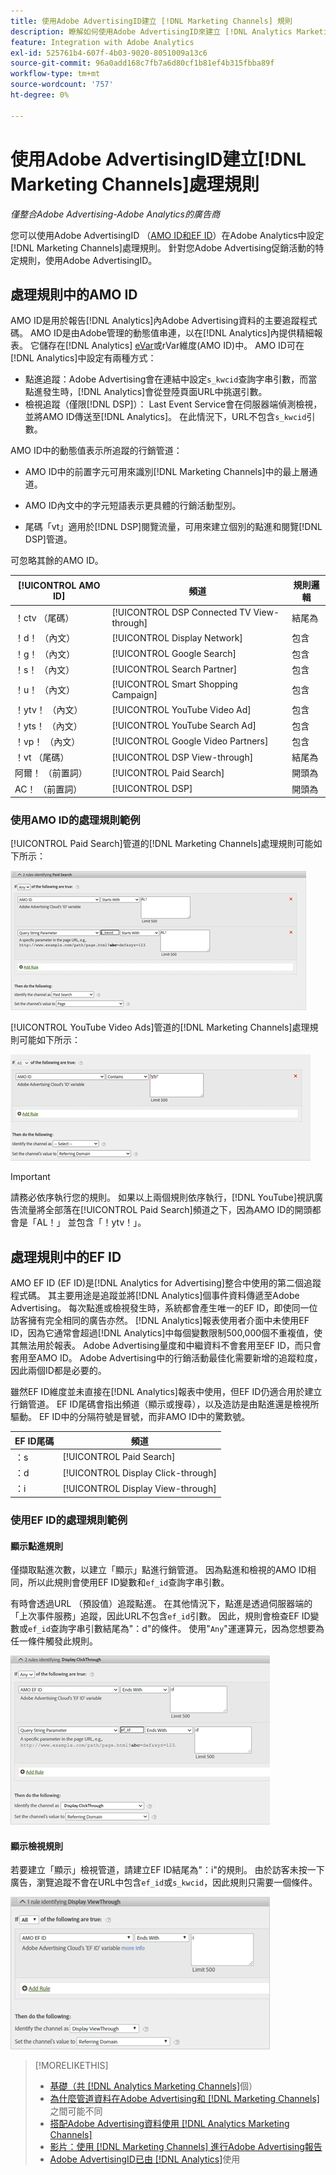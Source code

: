 ```yaml
---
title: 使用Adobe AdvertisingID建立 [!DNL Marketing Channels] 規則
description: 瞭解如何使用Adobe AdvertisingID來建立 [!DNL Analytics Marketing Channels]的處理規則。
feature: Integration with Adobe Analytics
exl-id: 525761b4-607f-4b03-9020-8051009a13c6
source-git-commit: 96a0add168c7fb7a6d80cf1b81ef4b315fbba89f
workflow-type: tm+mt
source-wordcount: '757'
ht-degree: 0%

---
```


# 使用Adobe AdvertisingID建立[!DNL Marketing Channels]處理規則

*僅整合Adobe Advertising-Adobe Analytics的廣告商*

您可以使用Adobe AdvertisingID （[AMO ID和EF ID](../ids.md)）在Adobe Analytics中設定[!DNL Marketing Channels]處理規則。 針對您Adobe Advertising促銷活動的特定規則，使用Adobe AdvertisingID。

## 處理規則中的AMO ID

AMO ID是用於報告[!DNL Analytics]內Adobe Advertising資料的主要追蹤程式碼。 AMO ID是由Adobe管理的動態值串連，以在[!DNL Analytics]內提供精細報表。 它儲存在[!DNL Analytics] [eVar](https://experienceleague.adobe.com/docs/analytics/components/dimensions/evar.html?lang=zh-Hant)或rVar維度(AMO ID)中。 AMO ID可在[!DNL Analytics]中設定有兩種方式：

* 點進追蹤：Adobe Advertising會在連結中設定`s_kwcid`查詢字串引數，而當點進發生時，[!DNL Analytics]會從登陸頁面URL中挑選引數。
* 檢視追蹤（僅限[!DNL DSP]）： Last Event Service會在伺服器端偵測檢視，並將AMO ID傳送至[!DNL Analytics]。 在此情況下，URL不包含`s_kwcid`引數。

AMO ID中的動態值表示所追蹤的行銷管道：

* AMO ID中的前置字元可用來識別[!DNL Marketing Channels]中的最上層通道。

* AMO ID內文中的字元短語表示更具體的行銷活動型別。

* 尾碼「vt」適用於[!DNL DSP]閱覽流量，可用來建立個別的點進和閱覽[!DNL DSP]管道。

可忽略其餘的AMO ID。

| [!UICONTROL AMO ID] | 頻道 | 規則邏輯 |
|--------|---------|--------------------|
| ！ctv （尾碼） | [!UICONTROL DSP Connected TV View-through] | 結尾為 |
| ！d！ （內文） | [!UICONTROL Display Network] | 包含 |
| ！g！ （內文） | [!UICONTROL Google Search] | 包含 |
| ！s！ （內文） | [!UICONTROL Search Partner] | 包含 |
| ！u！ （內文） | [!UICONTROL Smart Shopping Campaign] | 包含 |
| ！ytv！ （內文） | [!UICONTROL YouTube Video Ad] | 包含 |
| ！yts！ （內文） | [!UICONTROL YouTube Search Ad] | 包含 |
| ！vp！ （內文） | [!UICONTROL Google Video Partners] | 包含 |
| ！vt （尾碼） | [!UICONTROL DSP View-through] | 結尾為 |
| 阿爾！ （前置詞） | [!UICONTROL Paid Search] | 開頭為 |
| AC！ （前置詞） | [!UICONTROL DSP] | 開頭為 |

### 使用AMO ID的處理規則範例

[!UICONTROL Paid Search]管道的[!DNL Marketing Channels]處理規則可能如下所示：

![ [!UICONTROL Paid Search]規則的範例](/help/integrations/assets/a4adc-mc-rule-paidsearch.png)

[!UICONTROL YouTube Video Ads]管道的[!DNL Marketing Channels]處理規則可能如下所示：

![ [!UICONTROL YouTube Video Ads]規則的範例](/help/integrations/assets/a4adc-mc-rule-youtube-video.png)

>[!IMPORTANT]
>
> 請務必依序執行您的規則。 如果以上兩個規則依序執行，[!DNL YouTube]視訊廣告流量將全部落在[!UICONTROL Paid Search]頻道之下，因為AMO ID的開頭都會是「AL！」 並包含「！ytv！」。

## 處理規則中的EF ID

AMO EF ID (EF ID)是[!DNL Analytics for Advertising]整合中使用的第二個追蹤程式碼。 其主要用途是追蹤並將[!DNL Analytics]個事件資料傳遞至Adobe Advertising。 每次點進或檢視發生時，系統都會產生唯一的EF ID，即使同一位訪客擁有完全相同的廣告亦然。 [!DNL Analytics]報表使用者介面中未使用EF ID，因為它通常會超過[!DNL Analytics]中每個變數限制500,000個不重複值，使其無法用於報表。 Adobe Advertising量度和中繼資料不會套用至EF ID，而只會套用至AMO ID。 Adobe Advertising中的行銷活動最佳化需要新增的追蹤粒度，因此兩個ID都是必要的。

雖然EF ID維度並未直接在[!DNL Analytics]報表中使用，但EF ID仍適合用於建立行銷管道。 EF ID尾碼會指出頻道（顯示或搜尋），以及造訪是由點進還是檢視所驅動。 EF ID中的分隔符號是冒號，而非AMO ID中的驚歎號。

| EF ID尾碼 | 頻道 |
|-------|---------|
| ：s | [!UICONTROL Paid Search] |
| ：d | [!UICONTROL Display Click-through] |
| ：i | [!UICONTROL Display View-through] |

### 使用EF ID的處理規則範例

#### 顯示點進規則

僅擷取點進次數，以建立「顯示」點進行銷管道。 因為點進和檢視的AMO ID相同，所以此規則會使用EF ID變數和`ef_id`查詢字串引數。

有時會透過URL （預設值）追蹤點進。 在其他情況下，點進是透過伺服器端的「上次事件服務」追蹤，因此URL不包含`ef_id`引數。 因此，規則會檢查EF ID變數或`ef_id`查詢字串引數結尾為&quot;：d&quot;的條件。 使用&quot;`Any`&quot;運運算元，因為您想要為任一條件觸發此規則。

![顯示點進規則的範例](/help/integrations/assets/a4adc-mc-rule-display-ct.png)

#### 顯示檢視規則

若要建立「顯示」檢視管道，請建立EF ID結尾為&quot;：i&quot;的規則。 由於訪客未按一下廣告，瀏覽追蹤不會在URL中包含`ef_id`或`s_kwcid`，因此規則只需要一個條件。

![顯示檢視規則範例](/help/integrations/assets/a4adc-mc-rule-display-vt.png)

>[!MORELIKETHIS]
>
>* [基礎（共 [!DNL Analytics Marketing Channels]](mc-overview.md)個）
>* [為什麼管道資料在Adobe Advertising和 [!DNL Marketing Channels]](mc-data-variances.md)之間可能不同
>* [搭配Adobe Advertising資料使用 [!DNL Analytics Marketing Channels] ](mc-ac-data.md)
>* [影片：使用 [!DNL Marketing Channels] 進行Adobe Advertising報告](https://experienceleague.adobe.com/docs/advertising-learn/tutorials/analytics/analytics-reporting-a4adc.html?lang=zh-Hant)
>* [Adobe AdvertisingID已由 [!DNL Analytics]](/help/integrations/analytics/ids.md)使用
